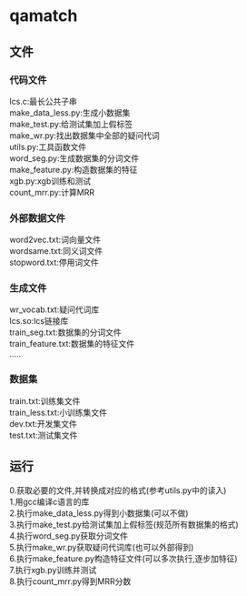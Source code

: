 # qamatch

## 文件

### 代码文件
lcs.c:最长公共子串<br/>
make_data_less.py:生成小数据集<br/>
make_test.py:给测试集加上假标签<br/>
make_wr.py:找出数据集中全部的疑问代词<br/>
utils.py:工具函数文件<br/>
word_seg.py:生成数据集的分词文件<br/>
make_feature.py:构造数据集的特征<br/>
xgb.py:xgb训练和测试<br/>
count_mrr.py:计算MRR<br/>

### 外部数据文件
word2vec.txt:词向量文件<br/>
wordsame.txt:同义词文件<br/>
stopword.txt:停用词文件<br/>

### 生成文件
wr_vocab.txt:疑问代词库<br/>
lcs.so:lcs链接库<br/>
train_seg.txt:数据集的分词文件<br/>
train_feature.txt:数据集的特征文件<br/>
.....<br/>

### 数据集
train.txt:训练集文件<br/>
train_less.txt:小训练集文件<br/>
dev.txt:开发集文件<br/>
test.txt:测试集文件<br/>

## 运行
0.获取必要的文件,并转换成对应的格式(参考utils.py中的读入)<br/>
1.用gcc编译c语言的库<br/>
2.执行make_data_less.py得到小数据集(可以不做)<br/>
3.执行make_test.py给测试集加上假标签(规范所有数据集的格式)<br/>
4.执行word_seg.py获取分词文件<br/>
5.执行make_wr.py获取疑问代词库(也可以外部得到)<br/>
6.执行make_feature.py构造特征文件(可以多次执行,逐步加特征)<br/>
7.执行xgb.py训练并测试<br/>
8.执行count_mrr.py得到MRR分数<br/>